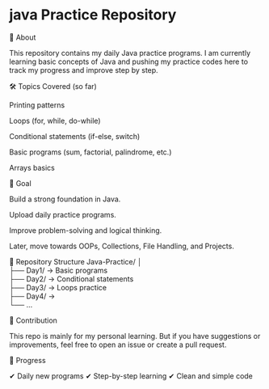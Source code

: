 
 # java Practice Repository
 
📌 About

This repository contains my daily Java practice programs.
I am currently learning basic concepts of Java and pushing my practice codes here to track my progress and improve step by step.

🛠️ Topics Covered (so far)

Printing patterns

Loops (for, while, do-while)

Conditional statements (if-else, switch)

Basic programs (sum, factorial, palindrome, etc.)

Arrays basics

🚀 Goal

Build a strong foundation in Java.

Upload daily practice programs.

Improve problem-solving and logical thinking.

Later, move towards OOPs, Collections, File Handling, and Projects.

📂 Repository Structure
Java-Practice/
│ <br>
├── Day1/   -> Basic programs  
├── Day2/   -> Conditional statements  
├── Day3/   -> Loops practice
<br>├── Day4/   ->   
└── ...

🤝 Contribution

This repo is mainly for my personal learning.
But if you have suggestions or improvements, feel free to open an issue or create a pull request.

📅 Progress

✔ Daily new programs
✔ Step-by-step learning
✔ Clean and simple code
